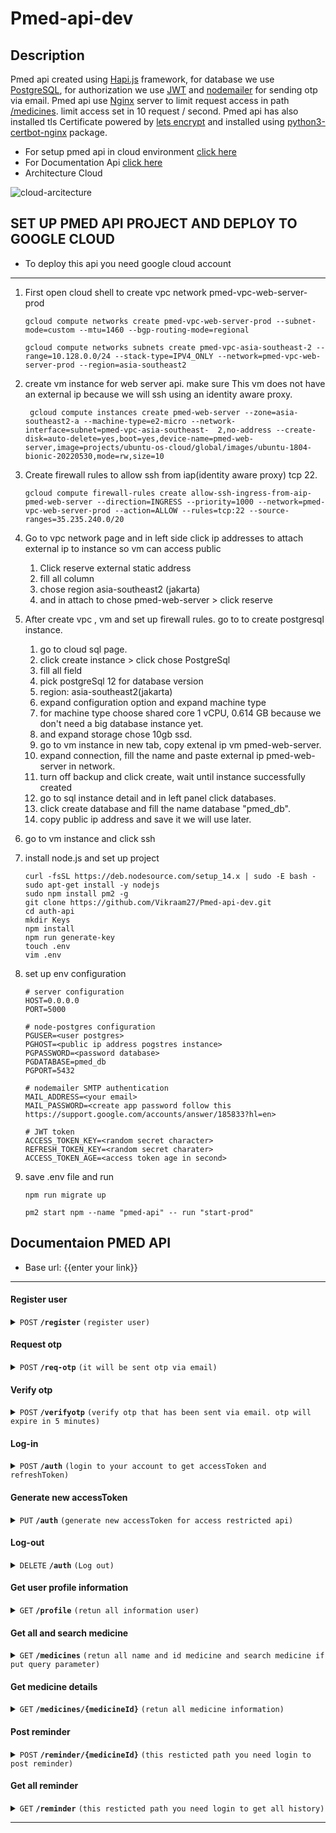 # Pmed-api-dev
## Description
Pmed api created using [Hapi.js](https://hapi.dev/api/) framework, for database we use [PostgreSQL](https://www.postgresql.org/), for authorization we use [JWT](https://jwt.io/) and [nodemailer](https://nodemailer.com/) for sending otp via email.
Pmed api use [Nginx](https://www.nginx.com/) server to limit request access in path [/medicines](#get-all-and-search-medicine). limit access set in 10 request / second. Pmed api has also installed tls Certificate powered by [lets encrypt](https://letsencrypt.org/) and installed using [python3-certbot-nginx](https://packages.ubuntu.com/bionic/python3-certbot-nginx) package.
- For setup pmed api in cloud environment [click here](#set-up-pmed-api-project-and-deploy-to-google-cloud)
- For Documentation Api [click here](#documentaion-pmed-api)
- Architecture Cloud

![cloud-arcitecture](https://raw.githubusercontent.com/Vikraam27/Pmed-api-dev/main/.github/assets/pmed-gcloud-arcitecture.drawio%20(1).png)
## SET UP PMED API PROJECT AND DEPLOY TO GOOGLE CLOUD

- To deploy this api you need google cloud account
------------------------------------------------------------------------------------------
1. First open cloud shell to create vpc network pmed-vpc-web-server-prod

   ```shell
   gcloud compute networks create pmed-vpc-web-server-prod --subnet-mode=custom --mtu=1460 --bgp-routing-mode=regional
   ```
   ```shell
   gcloud compute networks subnets create pmed-vpc-asia-southeast-2 --range=10.128.0.0/24 --stack-type=IPV4_ONLY --network=pmed-vpc-web-server-prod --region=asia-southeast2
   ```
2. create vm instance for web server api. make sure This vm does not have an external ip because we will ssh using an identity aware proxy.
    ```shell
     gcloud compute instances create pmed-web-server --zone=asia-southeast2-a --machine-type=e2-micro --network-interface=subnet=pmed-vpc-asia-southeast-  2,no-address --create-disk=auto-delete=yes,boot=yes,device-name=pmed-web-server,image=projects/ubuntu-os-cloud/global/images/ubuntu-1804-bionic-20220530,mode=rw,size=10
     ```
3. Create firewall rules to allow ssh from iap(identity aware proxy) tcp 22.

   ```shell
   gcloud compute firewall-rules create allow-ssh-ingress-from-aip-pmed-web-server --direction=INGRESS --priority=1000 --network=pmed-vpc-web-server-prod --action=ALLOW --rules=tcp:22 --source-ranges=35.235.240.0/20
   ```
4. Go to vpc network page and in left side click ip addresses to attach external ip to instance so vm can access public
   1. Click reserve external static address
   2. fill all column
   3. chose region asia-southeast2 (jakarta)
   4. and in attach to chose pmed-web-server > click reserve
5. After create vpc , vm and set up firewall rules. go to to create postgresql instance.
   1. go to cloud sql page.
   2. click create instance > click chose PostgreSql
   3. fill all field
   4. pick postgreSql 12 for database version
   5. region: asia-southeast2(jakarta)
   6. expand configuration option and expand machine type
   7. for machine type choose shared core 1 vCPU, 0.614 GB because we don't need a big database instance yet.
   8. and expand storage chose 10gb ssd.
   9. go to vm instance in new tab, copy extenal ip vm pmed-web-server.
   10. expand connection, fill the name and paste external ip pmed-web-server in network.
   11. turn off backup and click create, wait until instance successfully created
   12. go to sql instance detail and in left panel click databases.
   13. click create database and fill the name database "pmed_db".
   14. copy public ip address and save it we will use later.
6. go to vm instance and click ssh
7. install node.js and set up project
   ```shell
   curl -fsSL https://deb.nodesource.com/setup_14.x | sudo -E bash -
   sudo apt-get install -y nodejs
   sudo npm install pm2 -g
   git clone https://github.com/Vikraam27/Pmed-api-dev.git
   cd auth-api
   mkdir Keys
   npm install
   npm run generate-key
   touch .env
   vim .env
8. set up env configuration
   ```shell
   # server configuration
   HOST=0.0.0.0
   PORT=5000

   # node-postgres configuration
   PGUSER=<user postgres>
   PGHOST=<public ip address pogstres instance>
   PGPASSWORD=<password database>
   PGDATABASE=pmed_db
   PGPORT=5432

   # nodemailer SMTP authentication
   MAIL_ADDRESS=<your email>
   MAIL_PASSWORD=<create app password follow this https://support.google.com/accounts/answer/185833?hl=en>

   # JWT token
   ACCESS_TOKEN_KEY=<random secret character>
   REFRESH_TOKEN_KEY=<random secret charater>
   ACCESS_TOKEN_AGE=<access token age in second>
   ```
9. save .env file and run
   ```shell
   npm run migrate up
   
   pm2 start npm --name "pmed-api" -- run "start-prod"
   ```
## Documentaion PMED API

- Base url: {{enter your link}}

------------------------------------------------------------------------------------------

#### Register user

<details>
 <summary><code>POST</code> <code><b>/register</b></code> <code>(register user)</code></summary>

##### Body

> | name      |  is required     | data type               | description                                                           |
> |-----------|-----------|-------------------------|-----------------------------------------------------------------------|
> | username      |  true | string   | must be unique  |
> | fullname      |  true | string   | N/A  |
> | email         |  true | string   | must be unique and make sure your email is not fake because to verify your accoun we will send otp to your email|
> | age           |  true | number   | N/A  |
> | gender        |  true | string   | N/A  |
> | password      |  true | string   | N/A  |


##### Status code

> | http code     |  description                                                        |
> |---------------|---------------------------------------------------------------------|
> | `201`         | `user successfully created`                                         |
> | `400`         | `it cause body not contain needed property, body not meet data type, email and username already taken`   |
> | `500`         | `server error`                                                      |

##### Example response
```JSON
{
 "status": "success",
 "message": "successfully registered user, please verify email to log in",
 "data": {
    "userId": "user-123",
    "token": "ecrytped string data",
  },
},
```

##### Example Fetch javasript

```javascript
  const request = await fetch(`${BASEURL}/register`, {
        headers: {
          Accept: 'application/json, text/plain, */*',
          'Content-Type': 'application/json',
        },
        method: 'POST',
        body: JSON.stringify({
          username,
          fullname,
          email,
          age,
          gender,
          password,
        }),
      });

  return request.json();
```

</details>

#### Request otp

<details>
 <summary><code>POST</code> <code><b>/req-otp</b></code> <code>(it will be sent otp via email)</code></summary>

##### Body

> | name      |  is required     | data type               | description                                                    |
> |-----------|-----------|-------------------------|-----------------------------------------------------------------------|
> | token      |  true | string   | you will get this token when you register and login if email not verified  |


##### Status code

> | http code     |  description                                                        |
> |---------------|---------------------------------------------------------------------|
> | `200`         | `successfully send otp to xxxx@gmail.com`                                                      |
> | `400`         | `it cause body not contain needed property or not meet data type`   |
> | `500`         | `server error`                                                                     |

##### Example response
```JSON
{
 "status": "success",
 "message": "successfully send otp to xxxx@gmail.com",
},
```

##### Example Fetch javasript

```javascript
  const request = await fetch(`${BASEURL}/req-otp`, {
        headers: {
          Accept: 'application/json, text/plain, */*',
          'Content-Type': 'application/json',
        },
        method: 'POST',
        body: JSON.stringify({
          token,
        }),
      });

  return request.json();
```
</details>

#### Verify otp

<details>
 <summary><code>POST</code> <code><b>/verifyotp</b></code> <code>(verify otp that has been sent via email. otp will expire in 5 minutes)</code></summary>

##### Body

> | name      |  is required     | data type               | description                                                    |
> |-----------|-----------|-------------------------|-----------------------------------------------------------------------|
> | token      |  true | string   | you will get this token when you register and login if email not verified  |
> | otp      |  true | number   | put otp from your email  |


##### Status code

> | http code     |  description                                                        |
> |---------------|---------------------------------------------------------------------|
> | `200`         | `successfully verified email`                                     |
> | `400`         | `it cause body not contain needed property or not meet data type or otp expired`   |
> | `500`         | `server error`                                                      |

##### Example response
```JSON
{
 "status": "success",
 "message": "successfully verified email",
},
```

##### Example Fetch javasript

```javascript
  const request = await fetch(`${BASEURL}/verifyotp`, {
        headers: {
          Accept: 'application/json, text/plain, */*',
          'Content-Type': 'application/json',
        },
        method: 'POST',
        body: JSON.stringify({
          token,
          otp,
        }),
      });

  return request.json();
```
</details>

#### Log-in

<details>
 <summary><code>POST</code> <code><b>/auth</b></code> <code>(login to your account to get accessToken and refreshToken)</code></summary>

##### Body

> | name      |  is required     | data type               | description                                                    |
> |-----------|-----------|-------------------------|-----------------------------------------------------------------------|
> | email      |  true | string   | N/A  |
> | password   |  true | string   | N/A  |


##### Status code

> | http code     |  description                                                        |
> |---------------|---------------------------------------------------------------------|
> | `201`         | `Successfully log-in`                                     |
> | `400`         | `it cause body not contain needed property or not meet data type or your email not verified`   |
> | `500`         | `server error`                                                      |

##### Example response
```JSON
{
 "status": "success",
 "message": "Successfully log-in",
 "data": {
        "accessToken": "this token is used to access private api path and this token will be expired in 10 second",
        "refreshToken": "this token is use to genereate new accessToken if accessToken expired",
    },
},
```

##### Example Fetch javasript

```javascript
  const request = await fetch(`${BASEURL}/auth`, {
        headers: {
          Accept: 'application/json, text/plain, */*',
          'Content-Type': 'application/json',
        },
        method: 'POST',
        body: JSON.stringify({
          email,
          password,
        }),
      });

  return request.json();
```
</details>

#### Generate new accessToken

<details>
 <summary><code>PUT</code> <code><b>/auth</b></code> <code>(generate new accessToken for access restricted api)</code></summary>

##### Body

> | name      |  is required     | data type               | description                                                    |
> |-----------|-----------|-------------------------|-----------------------------------------------------------------------|
> | refreshToken      |  true | string   | N/A  |


##### Status code

> | http code     |  description                                                        |
> |---------------|---------------------------------------------------------------------|
> | `200`         | `successfully update the token`                                     |
> | `400`         | `it cause body not contain needed property or not meet data type`   |
> | `404`         | `it because user has logged out`   |
> | `500`         | `server error`                                                      |

##### Example response
```JSON
{
 "status": "success",
 "message": "successfully update the token",
 "data": {
        "accessToken": "this token is used to access private api path and this token will be expired in 10 second",
    },
},
```

##### Example Fetch javasript

```javascript
  const request = await fetch(`${BASEURL}/auth`, {
        headers: {
          Accept: 'application/json, text/plain, */*',
          'Content-Type': 'application/json',
        },
        method: 'PUT',
        body: JSON.stringify({
          refreshToken
        }),
      });

  return request.json();
```
</details>

#### Log-out

<details>
 <summary><code>DELETE</code> <code><b>/auth</b></code> <code>(Log out)</code></summary>

##### Body

> | name      |  is required     | data type               | description                                                    |
> |-----------|-----------|-------------------------|-----------------------------------------------------------------------|
> | refreshToken      |  true | string   | N/A  |


##### Status code

> | http code     |  description                                                        |
> |---------------|---------------------------------------------------------------------|
> | `200`         | `successfully deleted refresh token`                                     |
> | `400`         | `it cause body not contain needed property or not meet data type`   |
> | `404`         | `it because user has logged out`   |
> | `500`         | `server error`                                                      |

##### Example response
```JSON
{
 "status": "success",
 "message": "successfully deleted refresh token",
},
```

##### Example Fetch javasript

```javascript
  const request = await fetch(`${BASEURL}/auth`, {
        headers: {
          Accept: 'application/json, text/plain, */*',
          'Content-Type': 'application/json',
        },
        method: 'DELETE',
        body: JSON.stringify({
          refreshToken
        }),
      });

  return request.json();
```
</details>

#### Get user profile information

<details>
 <summary><code>GET</code> <code><b>/profile</b></code> <code>(retun all information user)</code></summary>

##### Authorization

> Bearer Token

##### Body

> None

##### Status code

> | http code     |  description                                                        |
> |---------------|---------------------------------------------------------------------|
> | `200`         | `successfully get all user information`                             |
> | `401`         | `not attach Barrer token in authorization`                          |
> | `403`         | `accessToken expired`                                               |
> | `500`         | `server error`                                                      |

##### Example response
```JSON
{
 "status": "success",
 "message": "successfully get user information",
 "data": {
     "profile":{
        "email": "user@gmail.com",
        "username": "username",
        "fullname": "My full name",
        "gender": "male",
        "age": "30",
        "createdAt": "2022-05-24T14:36:28.344Z",
    },
 }
},
```

##### Example Fetch javasript

```javascript
  const request = await fetch(`${BASEURL}/profile`, {
        headers: {
          Authorization: `Bearer ${accessToken}`
        },
        method: 'GET',
      });

  return request.json();
```
</details>


#### Get all and search medicine

<details>
 <summary><code>GET</code> <code><b>/medicines</b></code> <code>(retun all name and id medicine and search medicine if put query parameter)</code></summary>

##### parameter

> | name      |  is required     | data type               | description                                                    |
> |-----------|-----------|-------------------------|-----------------------------------------------------------------------|
> | q      |  false | string   | search query  |

##### Body

> None

##### Status code

> | http code     |  description                                                        |
> |---------------|---------------------------------------------------------------------|
> | `200`         | `successfully get all medicine`                                |
> | `500`         | `server error`                                                      |

##### Example response
```JSON
{
 "status": "success",
 "data": {
     "medicines": [
         {
             "id": "medicine-123",
             "name": "obat abc"
         },
         ...
     ],
 }
},
```

##### Example Fetch javasript

```javascript
  const request = await fetch(`${BASEURL}/medicines`, {
        method: 'GET',
      });

  return request.json();
```
</details>

#### Get medicine details

<details>
 <summary><code>GET</code> <code><b>/medicines/{medicineId}</b></code> <code>(retun all medicine information)</code></summary>


##### Body

> None

##### Status code

> | http code     |  description                                                        |
> |---------------|---------------------------------------------------------------------|
> | `200`         | `successfully get medicine details`                                |
> | `404`         | `medicine id not found`                                |
> | `500`         | `server error`                                                      |

##### Example response
```JSON
{
 "status": "success",
 "data": {
     "medicines": [
         {
             "id": "medicine-123",
             "nama": "obat abc",
             "pengunaan": "....",
             "cara_kerja": "............",
             "efek_samping": "............",
             "pemakaian_obat": "............",
             "dosis": "............",
             "interaksi": "............",
         },
     ],
 }
},
```

##### Example Fetch javasript

```javascript
  const request = await fetch(`${BASEURL}/medicines/medicine-123`, {
        method: 'GET',
      });

  return request.json();
```
</details>

#### Post reminder

<details>
 <summary><code>POST</code> <code><b>/reminder/{medicineId}</b></code> <code>(this resticted path you need login to post reminder)</code></summary>

##### Authorization

> Bearer Token

##### Body

> | name      |  is required     | data type               | description                                                    |
> |-----------|-----------|-------------------------|-----------------------------------------------------------------------|
> | startAt      |  true | string   | N/A  |
> | endAt      |  true | string   | N/A  |
> | reminderTime      |  false | array   | N/A  |
> | time      |  true | string   | N/A  |


##### Status code

> | http code     |  description                                                        |
> |---------------|---------------------------------------------------------------------|
> | `201`         | `successfully add reminder`                             |
> | `401`         | `not attach Barrer token in authorization`                          |
> | `403`         | `accessToken expired`                                               |
> | `404`         | `medicine id not found`                                |
> | `500`         | `server error`                                                      |

##### Example response
```JSON
{
 "status": "success",
 "message": "successfully add reminder",
},
```

##### Example Fetch javasript

```javascript
  const request = await fetch(`${BASEURL}/reminder/medicine-xxx`, {
        headers: {
          Authorization: `Bearer ${accessToken}`,
        },
        method: 'POST',
        body: JSON.stringify({
          startAt: "string date",
          endAt: "string date",
          reminderTime: [
            {
              time: "18.00",
            },
             {
              time: "21.00",
            }
          ]
        }),
      });

  return request.json();
```
</details>

#### Get all reminder

<details>
 <summary><code>GET</code> <code><b>/reminder</b></code> <code>(this resticted path you need login to get all history)</code></summary>

##### Authorization

> Bearer Token

##### Body

> None

##### Status code

> | http code     |  description                                                        |
> |---------------|---------------------------------------------------------------------|
> | `200`         | `successfully get all reminder`                             |
> | `401`         | `not attach Barrer token in authorization`                          |
> | `403`         | `accessToken expired`                                               |
> | `500`         | `server error`                                                      |

##### Example response
```JSON
{
 "status": "success",
 "message": "successfully get all reminder",
 "data": {
     "reminder": [
         {
            "id": "reminder-123",
            "name": "obat a",
            "startAt": "2022-05-24T14:36:28.344Z",
            "endAt": "2022-05-24T14:36:28.344Z",
            "reminderTime": [
              {
                "time": "18.00",
              }
            ]
        },
     ]
 }
},
```

##### Example Fetch javasript

```javascript
  const request = await fetch(`${BASEURL}/reminder`, {
        headers: {
          Authorization: `Bearer ${accessToken}`
        },
        method: 'GET',
      });

  return request.json();
```
</details>



------------------------------------------------------------------------------------------
